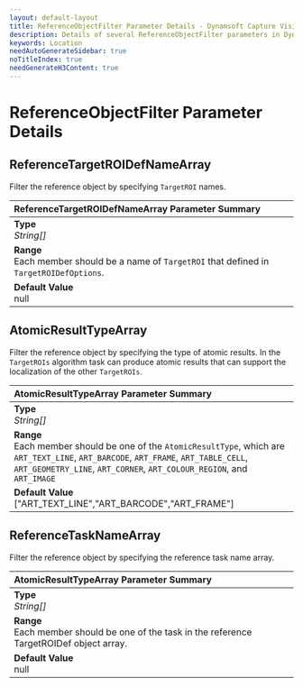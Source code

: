 ```yaml
---
layout: default-layout
title: ReferenceObjectFilter Parameter Details - Dynamsoft Capture Vision Parameters
description: Details of several ReferenceObjectFilter parameters in Dynamsoft Capture Vision defines the location information of the ROIs.
keywords: Location
needAutoGenerateSidebar: true
noTitleIndex: true
needGenerateH3Content: true
---
```


# ReferenceObjectFilter Parameter Details

## ReferenceTargetROIDefNameArray

Filter the reference object by specifying `TargetROI` names.

| ReferenceTargetROIDefNameArray Parameter Summary |
| :------------------- |
| **Type**<br>*String[]* |
| **Range**<br>Each member should be a name of `TargetROI` that defined in `TargetROIDefOptions`. |
| **Default Value**<br>null |

## AtomicResultTypeArray

Filter the reference object by specifying the type of atomic results. In the `TargetROIs` algorithm task can produce atomic results that can support the localization of the other `TargetROIs`.

| AtomicResultTypeArray Parameter Summary |
| :------------------- |
| **Type**<br>*String[]* |
| **Range**<br>Each member should be one of the `AtomicResultType`, which are `ART_TEXT_LINE`, `ART_BARCODE`, `ART_FRAME`, `ART_TABLE_CELL`, `ART_GEOMETRY_LINE`, `ART_CORNER`, `ART_COLOUR_REGION`, and `ART_IMAGE` |
| **Default Value**<br>["ART_TEXT_LINE","ART_BARCODE","ART_FRAME"] |

## ReferenceTaskNameArray

Filter the reference object by specifying the reference task name array.

| AtomicResultTypeArray Parameter Summary |
| :------------------- |
| **Type**<br>*String[]* |
| **Range**<br>Each member should be one of the task in the reference TargetROIDef object array. |
| **Default Value**<br>null |
